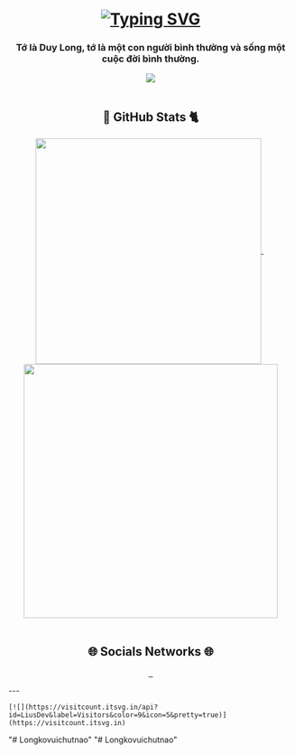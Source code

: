 <h1 align="center" width="25px">
        <a href="#"><img
                src="https://readme-typing-svg.herokuapp.com?font=Fira+Code&weight=500&size=25&pause=1000&color=55B4B0&width=435&lines=XAO+CH%C3%8CN+XIN+CH%C3%80O+%3E.%3C+"
                alt="Typing SVG" /></a>
    </h1>
    <h3 align="center">Tớ là Duy Long, tớ là một con người bình thường và sống một cuộc đời bình thường.</h3>
    <div align="center">
        <img
            src="https://64.media.tumblr.com/14fb780c96522aafaf4a603e592da18f/e6e76c962a86b9ca5a/s640x960/f3819527c9b314bd52517d39ec65ea6bdb2751a9.gif">
    </div>
    <br>
    <h2 align="center">  🐼 GitHub Stats 🐈</h2>
    <div align="center">
        &nbsp;
        <a href="#">
            <img width="400" align="center"
                src="https://github-readme-stats.vercel.app/api/top-langs/?username=Longkovuichutnao&&layout=compact&theme=react&border_color=61dafb&hide_border=true"
                alt="">
        </a>
        &nbsp;
        &nbsp;
        <a href="#">
            <img width="450" align="center"
                src="https://github-readme-stats.vercel.app/api?username=Longkovuichutnao&show_icons=true&theme=tokyonight"
                alt="">
        </a>
    </div>
    <br>
    <h2 align="center">🌐 Socials Networks 🌐</h2>
    <p align="center">
        <a href="https://www.facebook.com/longkvui" target="_blank">
            <img src="https://img.shields.io/badge/Facebook-1877F2?style=for-the-badge&logo=facebook&logoColor=white"
                alt="">
        </a>
        <a href="mailto:tranlong280403@gmail.com" target="_blank">
            <img src="https://img.shields.io/badge/Gmail-D14836?style=for-the-badge&logo=gmail&logoColor=white" alt="">
        </a>
        <a href="https://www.instagram.com/lwng284/" target="_blank">
            <img src="https://img.shields.io/badge/Instagram-E4405F?style=for-the-badge&logo=instagram&logoColor=white"
                alt="">
        </a>
    </p>
    ---

    [![](https://visitcount.itsvg.in/api?id=LiusDev&label=Visitors&color=9&icon=5&pretty=true)](https://visitcount.itsvg.in)
"# Longkovuichutnao" "# Longkovuichutnao" 

